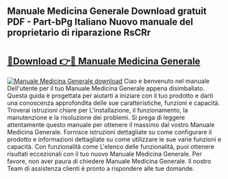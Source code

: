 ## Manuale Medicina Generale Download gratuit PDF - Part-bPg Italiano Nuovo manuale del proprietario di riparazione RsCRr

# <h2><a href="http://df91u1e.blite.top/?on=Manuale+Medicina+Generale">🔗Download 👉🔴 Manuale Medicina Generale</a></h2>

[![Manuale Medicina Generale download](https://i.imgur.com/lujVjoI.png)](http://df91u1e.blite.top/?on=Manuale+Medicina+Generale)
Ciao e benvenuto nel manuale Dell'utente per il tuo Manuale Medicina Generale appena disimballato. Questa guida è progettata per aiutarti a iniziare con il tuo prodotto e darti una conoscenza approfondita delle sue caratteristiche, funzioni e capacità. Troverai istruzioni chiare per L'installazione, il funzionamento, la manutenzione e la risoluzione dei problemi. Si prega di leggere attentamente questo manuale per ottenere il massimo dal vostro Manuale Medicina Generale. Fornisce istruzioni dettagliate su come configurare il prodotto e informazioni dettagliate su come utilizzare le sue varie funzioni e capacità. Con funzionalità come L'elenco delle funzionalità, puoi ottenere risultati eccezionali con il tuo nuovo Manuale Medicina Generale. Per favore, non aver paura di chiedere Manuale Medicina Generale. Il nostro Team di assistenza clienti è pronto a rispondere alle tue domande.
